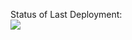 Status of Last Deployment:<br>
<img src="https://github.com/vladosgshdsjhfdjjfd/tags/workflows/BlaBla/badge.svg?branch=master"><br>
